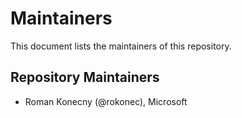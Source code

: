 # Maintainers

This document lists the maintainers of this repository.

## Repository Maintainers

<!--
Please add yourself to this list in alphabetical order of GitHub handle.
Format: * Full Name (@github-handle), Company
-->

* Roman Konecny (@rokonec), Microsoft
